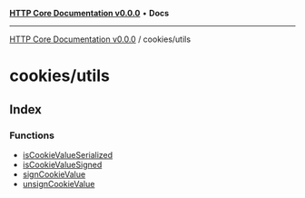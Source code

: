 [**HTTP Core Documentation v0.0.0**](../../README.md) • **Docs**

***

[HTTP Core Documentation v0.0.0](../../modules.md) / cookies/utils

# cookies/utils

## Index

### Functions

- [isCookieValueSerialized](functions/isCookieValueSerialized.md)
- [isCookieValueSigned](functions/isCookieValueSigned.md)
- [signCookieValue](functions/signCookieValue.md)
- [unsignCookieValue](functions/unsignCookieValue.md)
